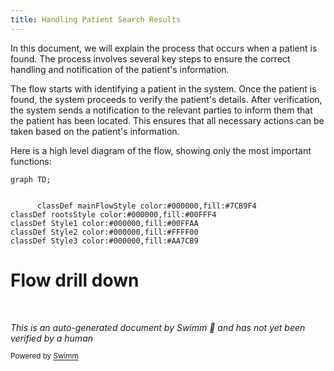 ```yaml
---
title: Handling Patient Search Results
---
```

In this document, we will explain the process that occurs when a patient is found. The process involves several key steps to ensure the correct handling and notification of the patient's information.

The flow starts with identifying a patient in the system. Once the patient is found, the system proceeds to verify the patient's details. After verification, the system sends a notification to the relevant parties to inform them that the patient has been located. This ensures that all necessary actions can be taken based on the patient's information.

Here is a high level diagram of the flow, showing only the most important functions:

```mermaid
graph TD;
      

      classDef mainFlowStyle color:#000000,fill:#7CB9F4
classDef rootsStyle color:#000000,fill:#00FFF4
classDef Style1 color:#000000,fill:#00FFAA
classDef Style2 color:#000000,fill:#FFFF00
classDef Style3 color:#000000,fill:#AA7CB9
```

# Flow drill down

&nbsp;

*This is an auto-generated document by Swimm 🌊 and has not yet been verified by a human*

<SwmMeta version="3.0.0" repo-id="Z2l0aHViJTNBJTNBaGlwLXNlcnZpY2UlM0ElM0FTd2ltbS1EZW1v" repo-name="hip-service"><sup>Powered by [Swimm](/)</sup></SwmMeta>
